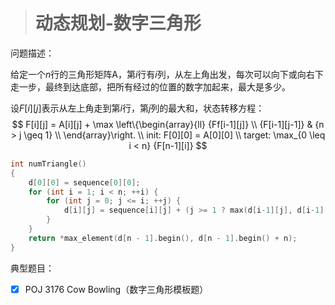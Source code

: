 > # 动态规划-数字三角形

问题描述：

给定一个$n$行的三角形矩阵A，第$i$行有$i$列，从左上角出发，每次可以向下或向右下走一步，最终到达底部，把所有经过的位置的数字加起来，最大是多少。

设$F[i][j]$表示从左上角走到第$i$行，第$j$列的最大和，状态转移方程：
$$
F[i][j] = A[i][j] + \max 
\left\{\begin{array}{ll}
{Ff[i-1][j]}  \\
{F[i-1][j-1]} & {n > j \geq 1} \\
\end{array}\right. \\
init: F[0][0] = A[0][0] \\
target: \max_{0 \leq i < n} {F[n-1][i]}
$$

```c++
int numTriangle()
{
	d[0][0] = sequence[0][0];
	for (int i = 1; i < n; ++i) {
		for (int j = 0; j <= i; ++j) {
			d[i][j] = sequence[i][j] + (j >= 1 ? max(d[i-1][j], d[i-1][j-1]) : d[i-1][j]);
		}
	}
	return *max_element(d[n - 1].begin(), d[n - 1].begin() + n);
}
```

典型题目：

- [x] POJ 3176 Cow Bowling（数字三角形模板题）